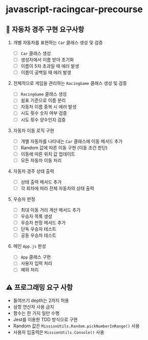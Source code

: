 # javascript-racingcar-precourse

## 👀 자동차 경주 구현 요구사항

1. 개별 자동차를 표현하는 `Car` 클래스 생성 및 검증

   - [ ] `Car` 클래스 생성
   - [ ] 생성자에서 이름 받아 초기화
   - [ ] 이름이 5자 초과일 때 에러 발생
   - [ ] 이름이 공백일 때 에러 발생

2. 전체적으로 게임을 관리하는 `RacingGame` 클래스 생성 및 검증

   - [ ] `RacingGame` 클래스 생성
   - [ ] 쉼표 기준으로 이름 분리
   - [ ] 자동차 이름 중복 시 에러 발생
   - [ ] 시도 횟수 숫자 여부 검증
   - [ ] 시도 횟수 양수인지 검증

3. 자동차 이동 로직 구현

   - [ ] 개별 자동차를 나타내는 `Car` 클래스에 이동 메서드 추가
   - [ ] Random 값에 따른 이동 구현 (이동 조건 판단)
   - [ ] 이동에 따른 위치 값 업데이트
   - [ ] 모든 자동차 이동 처리

4. 자동차 경주 상태 출력

   - [ ] 상태 출력 메서드 추가
   - [ ] 각 회차에 따라 전체 자동차의 상태 출력

5. 우승자 판정

   - [ ] 최대 이동 거리 계산 메서드 추가
   - [ ] 우승자 목록 생성
   - [ ] 우승자 판정 메서드 추가
   - [ ] 단독 우승자 테스트
   - [ ] 공동 우승자 테스트

6. 메인 `App.js` 완성

   - [ ] `App` 클래스 구현
   - [ ] 사용자 입력 처리
   - [ ] 예외 처리

## ⚠️ 프로그래밍 요구 사항

- 들여쓰기 depth는 2까지 허용
- 삼항 연산자 사용 금지
- 함수는 한 가지 일만 수행
- Jest를 이용한 TDD 방식으로 구현
- Random 값은 `MissionUtils.Random.pickNumberInRange()` 사용
- 사용자 입출력은 `MissionUtils.Console()` 사용
